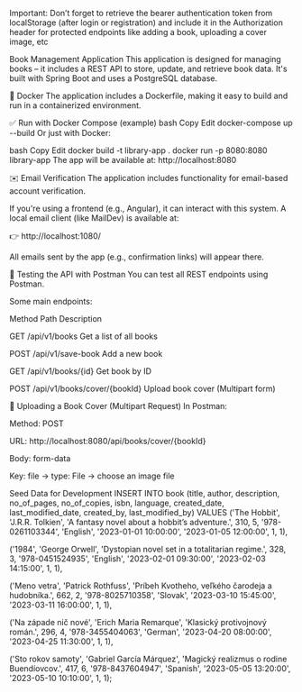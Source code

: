 Important: Don’t forget to retrieve the bearer authentication token from localStorage (after login or registration) and include it in the Authorization header for protected endpoints like adding a book, uploading a cover image, etc

Book Management Application This application is designed for managing books – it includes a REST API to store, update, and retrieve book data. It's built with Spring Boot and uses a PostgreSQL database.

🐳 Docker The application includes a Dockerfile, making it easy to build and run in a containerized environment.

✅ Run with Docker Compose (example) bash Copy Edit docker-compose up --build Or just with Docker:

bash Copy Edit docker build -t library-app . docker run -p 8080:8080 library-app The app will be available at: http://localhost:8080

✉️ Email Verification The application includes functionality for email-based account verification.

If you're using a frontend (e.g., Angular), it can interact with this system. A local email client (like MailDev) is available at:

👉 http://localhost:1080/

All emails sent by the app (e.g., confirmation links) will appear there.

🧪 Testing the API with Postman You can test all REST endpoints using Postman.

Some main endpoints:

Method Path Description

GET /api/v1/books Get a list of all books

POST /api/v1/save-book Add a new book

GET /api/v1/books/{id} Get book by ID

POST /api/v1/books/cover/{bookId} Upload book cover (Multipart form)

📸 Uploading a Book Cover (Multipart Request) In Postman:

Method: POST

URL: http://localhost:8080/api/books/cover/{bookId}

Body: form-data

Key: file → type: File → choose an image file

Seed Data for Development INSERT INTO book (title, author, description, no_of_pages, no_of_copies, isbn, language, created_date, last_modified_date, created_by, last_modified_by) VALUES ('The Hobbit', 'J.R.R. Tolkien', 'A fantasy novel about a hobbit’s adventure.', 310, 5, '978-0261103344', 'English', '2023-01-01 10:00:00', '2023-01-05 12:00:00', 1, 1),

('1984', 'George Orwell', 'Dystopian novel set in a totalitarian regime.', 328, 3, '978-0451524935', 'English', '2023-02-01 09:30:00', '2023-02-03 14:15:00', 1, 1),

('Meno vetra', 'Patrick Rothfuss', 'Príbeh Kvotheho, veľkého čarodeja a hudobníka.', 662, 2, '978-8025710358', 'Slovak', '2023-03-10 15:45:00', '2023-03-11 16:00:00', 1, 1),

('Na západe nič nové', 'Erich Maria Remarque', 'Klasický protivojnový román.', 296, 4, '978-3455404063', 'German', '2023-04-20 08:00:00', '2023-04-25 11:30:00', 1, 1),

('Sto rokov samoty', 'Gabriel García Márquez', 'Magický realizmus o rodine Buendíovcov.', 417, 6, '978-8437604947', 'Spanish', '2023-05-05 13:20:00', '2023-05-10 10:10:00', 1, 1);